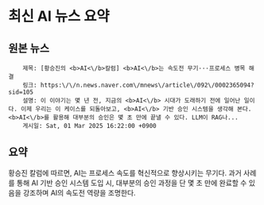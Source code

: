 # 최신 AI 뉴스 요약

## 원본 뉴스
		제목: [황승진의 <b>AI<\/b>칼럼] <b>AI<\/b>는 속도전 무기···프로세스 병목 해결
		링크: https:\/\/n.news.naver.com\/mnews\/article\/092\/0002365094?sid=105
		설명: 이 이야기는 몇 년 전, 지금의 <b>AI<\/b> 시대가 도래하기 전에 일어난 일이다. 이제 우리는 이 케이스를 되돌아보고, <b>AI<\/b> 기반 승인 시스템을 생각해 본다. <b>AI<\/b>를 활용해 대부분의 승인은 몇 초 만에 끝낼 수 있다. LLM이 RAG나... 
		게시일: Sat, 01 Mar 2025 16:22:00 +0900


## 요약
황승진 칼럼에 따르면, AI는 프로세스 속도를 혁신적으로 향상시키는 무기다. 과거 사례를 통해 AI 기반 승인 시스템 도입 시, 대부분의 승인 과정을 단 몇 초 만에 완료할 수 있음을 강조하며 AI의 속도전 역량을 조명한다.
